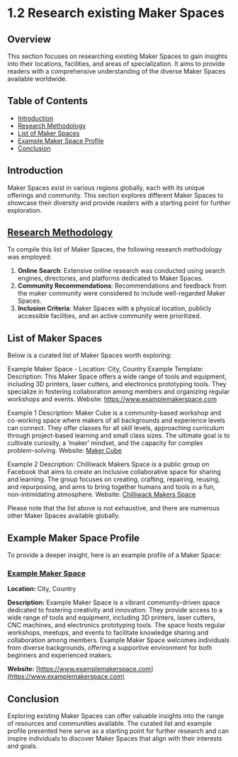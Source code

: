 # 1.2 Research existing Maker Spaces

## Overview
This section focuses on researching existing Maker Spaces to gain insights into their locations, facilities, and areas of specialization. It aims to provide readers with a comprehensive understanding of the diverse Maker Spaces available worldwide.

## Table of Contents
- [Introduction](#introduction)
- [Research Methodology](#research-methodology)
- [List of Maker Spaces](#list-of-maker-spaces)
- [Example Maker Space Profile](#example-maker-space-profile)
- [Conclusion](#conclusion)

## Introduction
Maker Spaces exist in various regions globally, each with its unique offerings and community. This section explores different Maker Spaces to showcase their diversity and provide readers with a starting point for further exploration.

## [Research Methodology](https://github.com/mrthomware/MakerSpace/blob/main/MakerSpace/1.2_Research_existing_Maker_Spaces/Research%20Methodology.md)
To compile this list of Maker Spaces, the following research methodology was employed:
1. **Online Search**: Extensive online research was conducted using search engines, directories, and platforms dedicated to Maker Spaces.
2. **Community Recommendations**: Recommendations and feedback from the maker community were considered to include well-regarded Maker Spaces.
3. **Inclusion Criteria**: Maker Spaces with a physical location, publicly accessible facilities, and an active community were prioritized.

## List of Maker Spaces
Below is a curated list of Maker Spaces worth exploring:

Example Maker Space - Location: City, Country
Example Template:
Description: This Maker Space offers a wide range of tools and equipment, including 3D printers, laser cutters, and electronics prototyping tools. They specialize in fostering collaboration among members and organizing regular workshops and events.
Website: https://www.examplemakerspace.com

Example 1
Description: Maker Cube is a community-based workshop and co-working space where makers of all backgrounds and experience levels can connect. They offer classes for all skill levels, approaching curriculum through project-based learning and small class sizes. The ultimate goal is to cultivate curiosity, a ‘maker’ mindset, and the capacity for complex problem-solving. Website: [Maker Cube](https://makercube.ca/)

Example 2
Description: Chilliwack Makers Space is a public group on Facebook that aims to create an inclusive collaborative space for sharing and learning. The group focuses on creating, crafting, repairing, reusing, and repurposing, and aims to bring together humans and tools in a fun, non-intimidating atmosphere. Website: [Chilliwack Makers Space](https://www.facebook.com/groups/459353204764045/?locale=hu_HU)

Please note that the list above is not exhaustive, and there are numerous other Maker Spaces available globally.

## Example Maker Space Profile
To provide a deeper insight, here is an example profile of a Maker Space:

### [Example Maker Space](https://www.examplemakerspace.com)

**Location:** City, Country

**Description:**
Example Maker Space is a vibrant community-driven space dedicated to fostering creativity and innovation. They provide access to a wide range of tools and equipment, including 3D printers, laser cutters, CNC machines, and electronics prototyping tools. The space hosts regular workshops, meetups, and events to facilitate knowledge sharing and collaboration among members. Example Maker Space welcomes individuals from diverse backgrounds, offering a supportive environment for both beginners and experienced makers.

**Website:** [https://www.examplemakerspace.com](https://www.examplemakerspace.com)

## Conclusion
Exploring existing Maker Spaces can offer valuable insights into the range of resources and communities available. The curated list and example profile presented here serve as a starting point for further research and can inspire individuals to discover Maker Spaces that align with their interests and goals.
